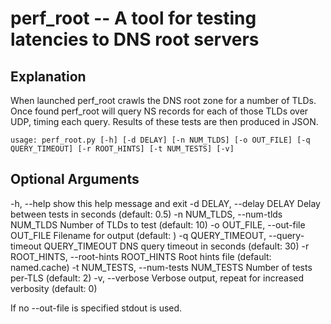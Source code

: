 # perf_root -- A tool for testing latencies to DNS root servers

## Explanation
When launched perf_root crawls the DNS root zone for a number of
TLDs. Once found perf\_root will query NS records for
each of those TLDs over UDP, timing each query. Results of these tests
are then produced in JSON.


``
usage: perf_root.py [-h] [-d DELAY] [-n NUM_TLDS] [-o OUT_FILE]
                    [-q QUERY_TIMEOUT] [-r ROOT_HINTS] [-t NUM_TESTS] [-v]
``

## Optional Arguments
  -h, --help            show this help message and exit
  -d DELAY, --delay DELAY
                        Delay between tests in seconds (default: 0.5)
  -n NUM_TLDS, --num-tlds NUM_TLDS
                        Number of TLDs to test (default: 10)
  -o OUT_FILE, --out-file OUT_FILE
                        Filename for output (default: )
  -q QUERY_TIMEOUT, --query-timeout QUERY_TIMEOUT
                        DNS query timeout in seconds (default: 30)
  -r ROOT_HINTS, --root-hints ROOT_HINTS
                        Root hints file (default: named.cache)
  -t NUM_TESTS, --num-tests NUM_TESTS
                        Number of tests per-TLS (default: 2)
  -v, --verbose         Verbose output, repeat for increased verbosity
                        (default: 0)

If no --out-file is specified stdout is used.

